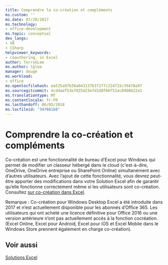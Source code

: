 ```yaml
---
title: Comprendre la co-création et compléments
ms.custom: ''
ms.date: 07/20/2017
ms.technology:
- office-development
ms.topic: conceptual
dev_langs:
- VB
- CSharp
helpviewer_keywords:
- coauthoring, in Excel
author: TerryGLee
ms.author: tglee
manager: douge
ms.workload:
- office
ms.openlocfilehash: ea525a97b38a043137b372f7c224f15c39478a97
ms.sourcegitcommit: 4cd4aef53e7035d23e7d1d0f66f51ac8480622a1
ms.translationtype: MT
ms.contentlocale: fr-FR
ms.lasthandoff: 06/05/2018
ms.locfileid: "34768168"
---
```

# <a name="understand-coauthoring-and-add-ins"></a>Comprendre la co-création et compléments

Co-création est une fonctionnalité de bureau d’Excel pour Windows qui permet de modifier un classeur hébergé dans le cloud (c'est-à-dire, OneDrive, OneDrive entreprise ou SharePoint Online) simultanément avec d’autres utilisateurs. Avec l’ajout de cette fonctionnalité, vous devrez peut-être apporter des modifications dans votre Solution Excel afin de garantir qu’elle fonctionne correctement même si les utilisateurs sont co-création. Consultez [sur co-création dans Excel](https://msdn.microsoft.com/vba/excel-vba/articles/about-coauthoring-in-excel).

Remarque : Co-création pour Windows Desktop Excel a été introduite dans 2017 et n’est actuellement disponible pour les abonnés d’Office 365. Les utilisateurs qui ont acheté une licence définitive pour Office 2016 ou une version antérieure n’ont pas actuellement accès à la fonction cocréation. (Excel Online, Excel pour Android, Excel pour iOS et Excel Mobile dans le Windows Store prennent également en charge co-création).

## <a name="see-also"></a>Voir aussi
[Solutions Excel](./excel-solutions.md)
